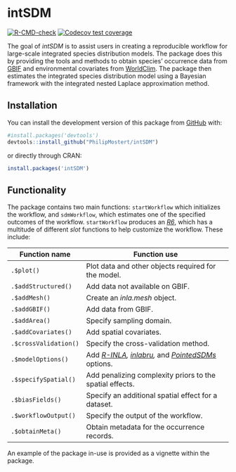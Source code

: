 
<!-- README.md is generated from README.Rmd. Please edit that file -->

# intSDM

<!-- badges: start -->

[![R-CMD-check](https://github.com/PhilipMostert/intSDM/actions/workflows/R-CMD-check.yaml/badge.svg)](https://github.com/PhilipMostert/intSDM/actions/workflows/R-CMD-check.yaml)
[![Codecov test
coverage](https://codecov.io/gh/PhilipMostert/intSDM/branch/main/graph/badge.svg)](https://app.codecov.io/gh/PhilipMostert/intSDM?branch=main)

<!-- badges: end -->

The goal of *intSDM* is to assist users in creating a reproducible
workflow for large-scale integrated species distribution models. The
package does this by providing the tools and methods to obtain species’
occurrence data from [GBIF](https://www.gbif.org) and environmental
covariates from [WorldClim](https://www.worldclim.org). The package then
estimates the integrated species distribution model using a Bayesian
framework with the integrated nested Laplace approximation method.

## Installation

You can install the development version of this package from
[GitHub](https://github.com/) with:

``` r
#install.packages('devtools')
devtools::install_github("PhilipMostert/intSDM")
```

or directly through CRAN:

``` r
install.packages('intSDM')
```

## Functionality

The package contains two main functions: `startWorkflow` which
initializes the workflow, and `sdmWorkflow`, which estimates one of the
specified outcomes of the workflow. `startWorkflow` produces an
[*R6*](https://r6.r-lib.org), which has a multitude of different *slot*
functions to help customize the workflow. These include:

| Function name         | Function use                                                                                                                                                                                                                                                                               |
|-----------------------|--------------------------------------------------------------------------------------------------------------------------------------------------------------------------------------------------------------------------------------------------------------------------------------------|
| `.$plot()`            | Plot data and other objects required for the model.                                                                                                                                                                                                                                        |
| `.$addStructured()`   | Add data not available on GBIF.                                                                                                                                                                                                                                                            |
| `.$addMesh()`         | Create an *inla.mesh* object.                                                                                                                                                                                                                                                              |
| `.$addGBIF()`         | Add data from GBIF.                                                                                                                                                                                                                                                                        |
| `.$addArea()`         | Specify sampling domain.                                                                                                                                                                                                                                                                   |
| `.$addCovariates()`   | Add spatial covariates.                                                                                                                                                                                                                                                                    |
| `.$crossValidation()` | Specify the cross-validation method.                                                                                                                                                                                                                                                       |
| `.$modelOptions()`    | Add [*R-INLA*](https://www.sciencedirect.com/science/article/pii/S0167947313001552)*, [inlabru](https://besjournals.onlinelibrary.wiley.com/doi/full/10.1111/2041-210X.13168),* and [*PointedSDMs*](https://besjournals.onlinelibrary.wiley.com/doi/epdf/10.1111/2041-210X.14091) options. |
| `.$specifySpatial()`  | Add penalizing complexity priors to the spatial effects.                                                                                                                                                                                                                                   |
| `.$biasFields()`      | Specify an additional spatial effect for a dataset.                                                                                                                                                                                                                                        |
| `.$workflowOutput()`  | Specify the output of the workflow.                                                                                                                                                                                                                                                        |
| `.$obtainMeta()`      | Obtain metadata for the occurrence records.                                                                                                                                                                                                                                                |

An example of the package in-use is provided as a vignette within the
package.
